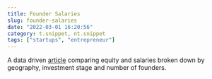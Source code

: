 ```yaml
---
title: Founder Salaries
slug: founder-salaries
date: "2022-03-01 16:20:56"
category: t.snippet, nt.snippet
tags: ["startups", "entrepreneur"]
---
```


A data driven [article](https://sifted.eu/articles/startup-founders-salary/)
comparing equity and salaries broken down by geography, investment stage and
number of founders.
